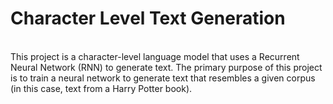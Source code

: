 # Character Level Text Generation
<br>
This project is a character-level language model that uses a Recurrent Neural Network (RNN) to generate text. The primary purpose of this project is to train a neural network to generate text that resembles a given corpus (in this case, text from a Harry Potter book). 

